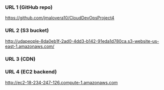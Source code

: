 ### URL 1 (GitHub repo)

https://github.com/jmalovera10/CloudDevOpsProject4

### URL 2 (S3 bucket)

http://udapeople-8da0eb1f-2ad0-4dd3-b142-91eda1d780ca.s3-website-us-east-1.amazonaws.com/

### URL 3 (CDN)

### URL 4 (EC2 backend)

http://ec2-18-234-247-126.compute-1.amazonaws.com

